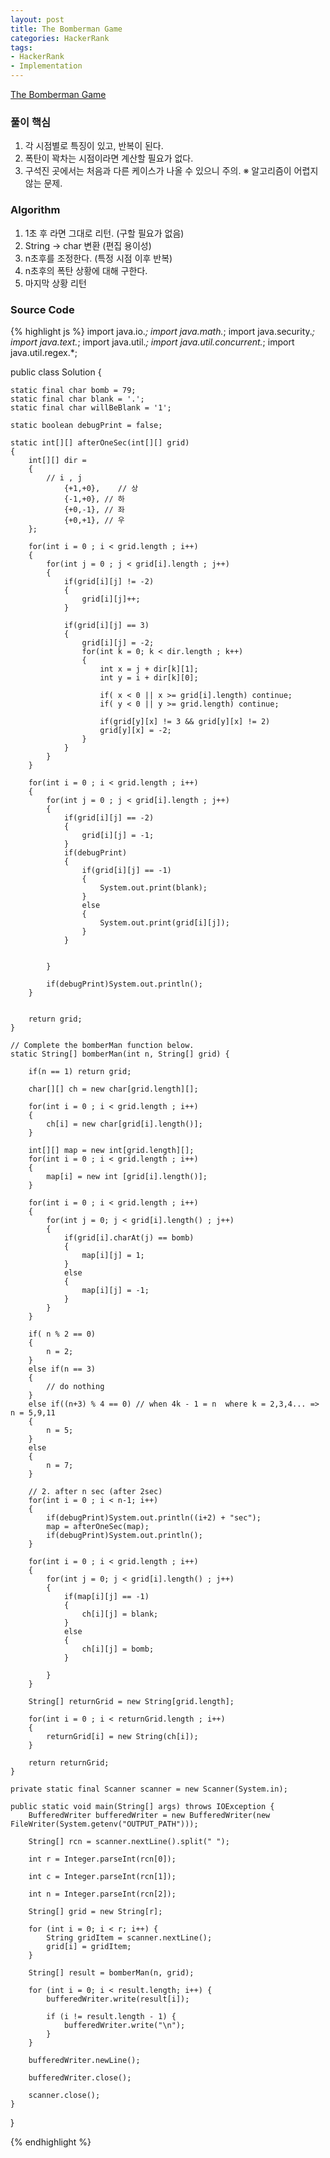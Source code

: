 ```yaml
---
layout: post
title: The Bomberman Game
categories: HackerRank
tags:
- HackerRank
- Implementation
---
```


[The Bomberman Game](https://www.hackerrank.com/challenges/bomber-man/problem)

### 풀이 핵심
1. 각 시점별로 특징이 있고, 반복이 된다.
2. 폭탄이 꽉차는 시점이라면 계산할 필요가 없다.
3. 구석진 곳에서는 처음과 다른 케이스가 나올 수 있으니 주의.
※ 알고리즘이 어렵지 않는 문제.

### Algorithm
1. 1초 후 라면 그대로 리턴. (구할 필요가 없음)
2. String -> char 변환 (편집 용이성)
3. n초후를 조정한다. (특정 시점 이후 반복)
4. n초후의 폭탄 상황에 대해 구한다.
5. 마지막 상황 리턴

### Source Code
{% highlight js %}
import java.io.*;
import java.math.*;
import java.security.*;
import java.text.*;
import java.util.*;
import java.util.concurrent.*;
import java.util.regex.*;

public class Solution {

    static final char bomb = 79;
    static final char blank = '.';
    static final char willBeBlank = '1';
    
    static boolean debugPrint = false;
            
    static int[][] afterOneSec(int[][] grid)
    {
        int[][] dir =
        {
            // i , j 
                {+1,+0},    // 상
                {-1,+0}, // 하
                {+0,-1}, // 좌
                {+0,+1}, // 우
        };
        
        for(int i = 0 ; i < grid.length ; i++)
        {
            for(int j = 0 ; j < grid[i].length ; j++)
            {
                if(grid[i][j] != -2)
                {
                    grid[i][j]++;
                }
                
                if(grid[i][j] == 3)
                {
                    grid[i][j] = -2;
                    for(int k = 0; k < dir.length ; k++)
                    {
                        int x = j + dir[k][1];
                        int y = i + dir[k][0];
                        
                        if( x < 0 || x >= grid[i].length) continue;
                        if( y < 0 || y >= grid.length) continue;
                        
                        if(grid[y][x] != 3 && grid[y][x] != 2)
                        grid[y][x] = -2;
                    }
                }
            }
        }
        
        for(int i = 0 ; i < grid.length ; i++)
        {
            for(int j = 0 ; j < grid[i].length ; j++)
            {
                if(grid[i][j] == -2)
                {
                    grid[i][j] = -1;
                }
                if(debugPrint)
                {
                    if(grid[i][j] == -1)
                    {
                        System.out.print(blank);
                    }
                    else
                    {
                        System.out.print(grid[i][j]);
                    }
                }
                
                
            }
            
            if(debugPrint)System.out.println();
        }
        
        
        return grid;
    }
    
    // Complete the bomberMan function below.
    static String[] bomberMan(int n, String[] grid) {
        
        if(n == 1) return grid;
        
        char[][] ch = new char[grid.length][];
        
        for(int i = 0 ; i < grid.length ; i++)
        {
            ch[i] = new char[grid[i].length()];
        }
        
        int[][] map = new int[grid.length][];        
        for(int i = 0 ; i < grid.length ; i++)
        {
            map[i] = new int [grid[i].length()];
        }
        
        for(int i = 0 ; i < grid.length ; i++)
        {
            for(int j = 0; j < grid[i].length() ; j++)
            {
                if(grid[i].charAt(j) == bomb)
                {
                    map[i][j] = 1;
                }
                else
                {
                    map[i][j] = -1;
                }
            }
        }
        
        if( n % 2 == 0)
        {
            n = 2;
        }
        else if(n == 3)
        {
            // do nothing
        }
        else if((n+3) % 4 == 0) // when 4k - 1 = n  where k = 2,3,4... => n = 5,9,11 
        {
            n = 5;
        }
        else
        {
            n = 7;
        }
        
        // 2. after n sec (after 2sec)
        for(int i = 0 ; i < n-1; i++)
        {
            if(debugPrint)System.out.println((i+2) + "sec");
            map = afterOneSec(map);
            if(debugPrint)System.out.println();
        }
        
        for(int i = 0 ; i < grid.length ; i++)
        {
            for(int j = 0; j < grid[i].length() ; j++)
            {
                if(map[i][j] == -1)
                {
                    ch[i][j] = blank;
                }
                else
                {
                    ch[i][j] = bomb;
                }
                
            }
        }  
        
        String[] returnGrid = new String[grid.length];
        
        for(int i = 0 ; i < returnGrid.length ; i++)
        {
            returnGrid[i] = new String(ch[i]);
        }
        
        return returnGrid;
    }

    private static final Scanner scanner = new Scanner(System.in);

    public static void main(String[] args) throws IOException {
        BufferedWriter bufferedWriter = new BufferedWriter(new FileWriter(System.getenv("OUTPUT_PATH")));

        String[] rcn = scanner.nextLine().split(" ");

        int r = Integer.parseInt(rcn[0]);

        int c = Integer.parseInt(rcn[1]);

        int n = Integer.parseInt(rcn[2]);

        String[] grid = new String[r];

        for (int i = 0; i < r; i++) {
            String gridItem = scanner.nextLine();
            grid[i] = gridItem;
        }

        String[] result = bomberMan(n, grid);

        for (int i = 0; i < result.length; i++) {
            bufferedWriter.write(result[i]);

            if (i != result.length - 1) {
                bufferedWriter.write("\n");
            }
        }

        bufferedWriter.newLine();

        bufferedWriter.close();

        scanner.close();
    }
}


{% endhighlight %}
